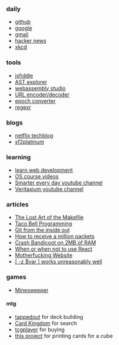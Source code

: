 ### daily
- [github](https://github.com/)
- [google](https://www.google.com/)
- [gmail](https://mail.google.com/)
- [hacker news](https://news.ycombinator.com/)
- [xkcd](https://xkcd.com/)

### tools
- [jsfiddle](https://jsfiddle.net/)
- [AST explorer](https://astexplorer.net/)
- [webassembly studio](https://webassembly.studio/)
- [URL encoder/decoder](https://meyerweb.com/eric/tools/dencoder/)
- [epoch converter](https://www.epochconverter.com/)
- [regexr](https://regexr.com/)

### blogs
- [netflix techblog](http://techblog.netflix.com/)
- [sf2platinum](https://sf2platinum.wordpress.com/)

### learning
- [learn web development](https://developer.mozilla.org/en-US/docs/Learn)
- [OS course videos](https://www.ops-class.org/)
- [Smarter every day youtube channel](https://www.youtube.com/user/destinws2)
- [Veritasium youtube channel](https://www.youtube.com/user/1veritasium)

### articles
- [The Lost Art of the Makefile](https://news.ycombinator.com/item?id=16483889)
- [Taco Bell Programming](https://news.ycombinator.com/item?id=1818816)
- [Git from the inside out](https://news.ycombinator.com/item?id=9272249)
- [How to receive a million packets](https://news.ycombinator.com/item?id=9726185)
- [Crash Bandicoot on 2MB of RAM](https://news.ycombinator.com/item?id=9737156)
- [When or when not to use React](https://news.ycombinator.com/item?id=10068719)
- [Motherfucking Website](https://news.ycombinator.com/item?id=6791297)
- [[ -z $var ] works unreasonably well](https://news.ycombinator.com/item?id=14177701)

### games
- [Minesweeper](http://minesweeperonline.com/#150-night)

#### mtg
- [tappedout](http://tappedout.net/) for deck building
- [Card Kingdom](http://www.cardkingdom.com/catalog/magic_the_gathering/search) for search
- [tcgplayer](http://www.tcgplayer.com/) for buying
- [this project](https://github.com/tylerbrazier/archive/tree/master/mtg) for printing cards for a cube
